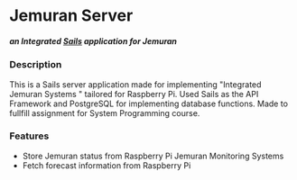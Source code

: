 # Jemuran Server

##### an Integrated [Sails](http://sailsjs.org) application for Jemuran

### Description

This is a Sails server application made for implementing "Integrated Jemuran Systems " tailored for Raspberry Pi. Used Sails as the API Framework and PostgreSQL for implementing database functions. Made to fullfill assignment for System Programming course.

### Features

- Store Jemuran status from Raspberry Pi Jemuran Monitoring Systems
- Fetch forecast information from Raspberry Pi
